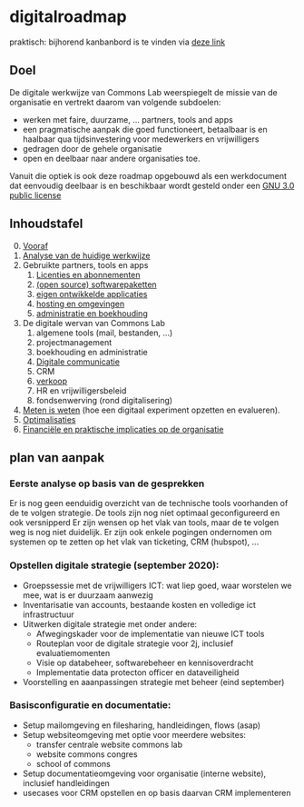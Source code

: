 # digitalroadmap
praktisch: bijhorend kanbanbord is te vinden via [deze link](https://github.com/orgs/Commons-Lab/projects/1)

## Doel
De digitale werkwijze van Commons Lab weerspiegelt de missie van de organisatie en vertrekt daarom van volgende subdoelen:
* werken met faire, duurzame, ... partners, tools and apps
* een pragmatische aanpak die goed functioneert, betaalbaar is en haalbaar qua tijdsinvestering voor medewerkers en vrijwilligers
* gedragen door de gehele organisatie
* open en deelbaar naar andere organisaties toe. 

Vanuit die optiek is ook deze roadmap opgebouwd als een werkdocument dat eenvoudig deelbaar is en beschikbaar wordt gesteld onder een [GNU 3.0 public license](https://github.com/Commons-Lab/digitalroadmap/blob/master/LICENSE)

## Inhoudstafel
0. [Vooraf](pages/vooraf.md)
1. [Analyse van de huidige werkwijze](pages/analyse.md)
2. Gebruikte partners, tools en apps
    1. [Licenties en abonnementen](pages/partners.md)
    2. [(open source) softwarepaketten](pages/software.md)
    3. [eigen ontwikkelde applicaties](pages/development.md)
    4. [hosting en omgevingen](pages/hosting.md)
    5. [administratie en boekhouding](pages/administratie.md)
3. De digitale wervan van Commons Lab
    1. algemene tools (mail, bestanden, ...)
    2. projectmanagement
    3. boekhouding en administratie
    4. [Digitale communicatie](pages/digitalecommunicatie.md)
    5. CRM
    6. [verkoop](pages/verkoop.md)
    7. HR en vrijwilligersbeleid
    8. fondsenwerving (rond digitalisering)
4. [Meten is weten](pages/metenisweten.md) (hoe een digitaal experiment opzetten en evalueren). 
5. [Optimalisaties](pages/optimalisaties.md)
6. [Financiële en praktische implicaties op de organisatie](pages/financieel.md)

## plan van aanpak

### Eerste analyse op basis van de gesprekken
Er is nog geen eenduidig overzicht van de technische tools voorhanden of de te volgen strategie.
De tools zijn nog niet optimaal geconfigureerd en ook versnipperd
Er zijn wensen op het vlak van tools, maar de te volgen weg is nog niet duidelijk. Er zijn ook enkele pogingen ondernomen om systemen op te zetten op het vlak van ticketing, CRM (hubspot), ...

### Opstellen digitale strategie (september 2020): 
- Groepssessie met de vrijwilligers ICT: wat liep goed, waar worstelen we mee, wat is er duurzaam aanwezig
- Inventarisatie van accounts, bestaande kosten en volledige ict infrastructuur
- Uitwerken digitale strategie met onder andere: 
    - Afwegingskader voor de implementatie van nieuwe ICT tools
    - Routeplan voor de digitale strategie voor 2j, inclusief evaluatiemomenten
    - Visie op databeheer, softwarebeheer en kennisoverdracht
    - Implementatie data protecton officer en dataveiligheid
- Voorstelling en aaanpassingen strategie met beheer (eind september)

### Basisconfiguratie en documentatie: 
- Setup mailomgeving en filesharing,  handleidingen, flows (asap)
- Setup websiteomgeving met optie voor meerdere websites:
    - transfer centrale website commons lab
    - website commons congres
    - school of commons
- Setup documentatieomgeving voor organisatie (interne website), inclusief handleidingen
- usecases voor CRM opstellen en op basis daarvan CRM implementeren

